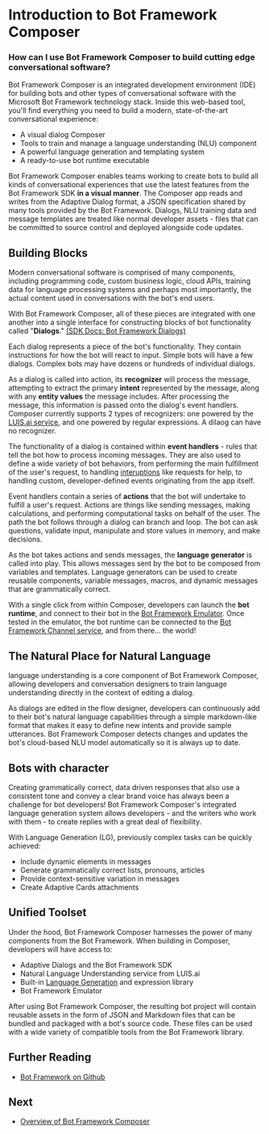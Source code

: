 # Introduction to Bot Framework Composer
### How can I use Bot Framework Composer to build cutting edge conversational software?

Bot Framework Composer is an integrated development environment (IDE) for building bots and other types of conversational software with the Microsoft Bot Framework technology stack. Inside this web-based tool, you'll find everything you need to build a modern, state-of-the-art conversational experience:

* A visual dialog Composer
* Tools to train and manage a language understanding (NLU) component
* A powerful language generation and templating system
* A ready-to-use bot runtime executable

Bot Framework Composer enables teams working to create bots to build all kinds of conversational experiences that use the latest features from the Bot Framework SDK **in a visual manner**. The Composer app reads and writes from the Adaptive Dialog format, a JSON specification shared by many tools provided by the Bot Framework. Dialogs, NLU training data and message templates are treated like normal developer assets - files that can be committed to source control and deployed alongside code updates.

## Building Blocks

Modern conversational software is comprised of many components, including programming code, custom business logic, cloud APIs, training data for language processing systems and perhaps most importantly, the actual content used in conversations with the bot's end users.  

With Bot Framework Composer, all of these pieces are integrated with one another into a single interface for constructing blocks of bot functionality called "**Dialogs**." [(SDK Docs: Bot Framework Dialogs)](https://docs.microsoft.com/en-us/azure/bot-service/bot-builder-concept-dialog?view=azure-bot-service-4.0)

Each dialog represents a piece of the bot's functionality. They contain instructions for how the bot will react to input. Simple bots will have a few dialogs. Complex bots may have dozens or hundreds of individual dialogs.

As a dialog is called into action, its **recognizer** will process the message, attempting to extract the primary **intent** represented by the message, along with any **entity values** the message includes. After processing the message, this information is passed onto the dialog's event handlers. Composer currently supports 2 types of recognizers: one powered by the [LUIS.ai service](https://www.luis.ai), and one powered by regular expressions. A dilaog can have no recognizer. 

The functionality of a dialog is contained within **event handlers** - rules that tell the bot how to process incoming messages.  They are also used to define a wide variety of bot behaviors, from performing the main fulfillment of the user's request, to handling [interuptions](https://docs.microsoft.com/en-us/azure/bot-service/bot-builder-howto-handle-user-interrupt?view=azure-bot-service-4.0&tabs=csharp) like requests for help, to handling custom, developer-defined events originating from the app itself.

Event handlers contain a series of **actions** that the bot will undertake to fulfill a user's request. Actions are things like sending messages, making calculations, and performing computational tasks on behalf of the user. The path the bot follows through a dialog can branch and loop. The bot can ask questions, validate input, manipulate and store values in memory, and make decisions.

As the bot takes actions and sends messages, the **language generator** is called into play. This allows messages sent by the bot to be composed from variables and templates. Language generators can be used to create reusable components, variable messages, macros, and dynamic messages that are grammatically correct.

With a single click from within Composer, developers can launch the **bot runtime**, and connect to their bot in the [Bot Framework Emulator](https://github.com/microsoft/BotFramework-Emulator). Once tested in the emulator, the bot runtime can be connected to the [Bot Framework Channel service](https://dev.botframework.com/), and from there... the world!

## The Natural Place for Natural Language

language understanding is a core component of Bot Framework Composer, allowing developers and conversation designers to train language understanding directly in the context of editing a dialog.  

As dialogs are edited in the flow designer, developers can continuously add to their bot's natural language capabilities through a simple markdown-like format that makes it easy to define new intents and provide sample utterances. Bot Framework Composer detects changes and updates the bot's cloud-based NLU model automatically so it is always up to date.

## Bots with character

Creating grammatically correct, data driven responses that also use a consistent tone and convey a clear brand voice has always been a challenge for bot developers! Bot Framework Composer's integrated language generation system allows developers - and the writers who work with them - to create replies with a great deal of flexibility.

With Language Generation (LG), previously complex tasks can be quickly achieved:

* Include dynamic elements in messages
* Generate grammatically correct lists, pronouns, articles
* Provide context-sensitive variation in messages
* Create Adaptive Cards attachments

## Unified Toolset

Under the hood, Bot Framework Composer harnesses the power of many components from the Bot Framework. When building in Composer, developers will have access to:

* Adaptive Dialogs and the Bot Framework SDK
* Natural Language Understanding service from LUIS.ai
* Built-in [Language Generation](https://github.com/microsoft/BotBuilder-Samples/tree/master/experimental/language-generation) and expression library
* Bot Framework Emulator

After using Bot Framework Composer, the resulting bot project will contain reusable assets in the form of JSON and Markdown files that can be bundled and packaged with a bot's source code. These files can be used with a wide variety of compatible tools from the Bot Framework library.

## Further Reading

* [Bot Framework on Github](https://github.com/microsoft/botframework)

## Next

* [Overview of Bot Framework Composer](overview_of_bfd.md) 
